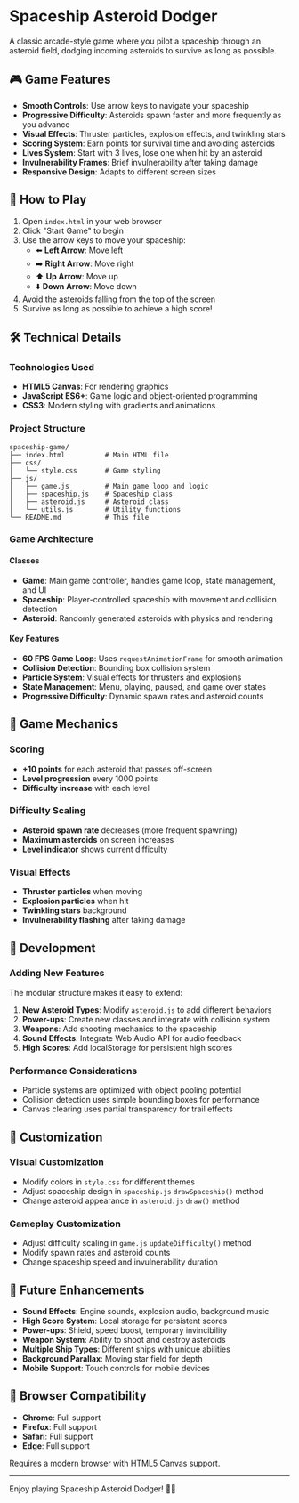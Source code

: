 # Spaceship Asteroid Dodger

A classic arcade-style game where you pilot a spaceship through an asteroid field, dodging incoming asteroids to survive as long as possible.

## 🎮 Game Features

- **Smooth Controls**: Use arrow keys to navigate your spaceship
- **Progressive Difficulty**: Asteroids spawn faster and more frequently as you advance
- **Visual Effects**: Thruster particles, explosion effects, and twinkling stars
- **Scoring System**: Earn points for survival time and avoiding asteroids
- **Lives System**: Start with 3 lives, lose one when hit by an asteroid
- **Invulnerability Frames**: Brief invulnerability after taking damage
- **Responsive Design**: Adapts to different screen sizes

## 🚀 How to Play

1. Open `index.html` in your web browser
2. Click "Start Game" to begin
3. Use the arrow keys to move your spaceship:
   - ⬅️ **Left Arrow**: Move left
   - ➡️ **Right Arrow**: Move right
   - ⬆️ **Up Arrow**: Move up
   - ⬇️ **Down Arrow**: Move down
4. Avoid the asteroids falling from the top of the screen
5. Survive as long as possible to achieve a high score!

## 🛠️ Technical Details

### Technologies Used
- **HTML5 Canvas**: For rendering graphics
- **JavaScript ES6+**: Game logic and object-oriented programming
- **CSS3**: Modern styling with gradients and animations

### Project Structure
```
spaceship-game/
├── index.html          # Main HTML file
├── css/
│   └── style.css       # Game styling
├── js/
│   ├── game.js         # Main game loop and logic
│   ├── spaceship.js    # Spaceship class
│   ├── asteroid.js     # Asteroid class
│   └── utils.js        # Utility functions
└── README.md           # This file
```

### Game Architecture

#### Classes
- **Game**: Main game controller, handles game loop, state management, and UI
- **Spaceship**: Player-controlled spaceship with movement and collision detection
- **Asteroid**: Randomly generated asteroids with physics and rendering

#### Key Features
- **60 FPS Game Loop**: Uses `requestAnimationFrame` for smooth animation
- **Collision Detection**: Bounding box collision system
- **Particle System**: Visual effects for thrusters and explosions
- **State Management**: Menu, playing, paused, and game over states
- **Progressive Difficulty**: Dynamic spawn rates and asteroid counts

## 🎯 Game Mechanics

### Scoring
- **+10 points** for each asteroid that passes off-screen
- **Level progression** every 1000 points
- **Difficulty increase** with each level

### Difficulty Scaling
- **Asteroid spawn rate** decreases (more frequent spawning)
- **Maximum asteroids** on screen increases
- **Level indicator** shows current difficulty

### Visual Effects
- **Thruster particles** when moving
- **Explosion particles** when hit
- **Twinkling stars** background
- **Invulnerability flashing** after taking damage

## 🔧 Development

### Adding New Features
The modular structure makes it easy to extend:

1. **New Asteroid Types**: Modify `asteroid.js` to add different behaviors
2. **Power-ups**: Create new classes and integrate with collision system
3. **Weapons**: Add shooting mechanics to the spaceship
4. **Sound Effects**: Integrate Web Audio API for audio feedback
5. **High Scores**: Add localStorage for persistent high scores

### Performance Considerations
- Particle systems are optimized with object pooling potential
- Collision detection uses simple bounding boxes for performance
- Canvas clearing uses partial transparency for trail effects

## 🎨 Customization

### Visual Customization
- Modify colors in `style.css` for different themes
- Adjust spaceship design in `spaceship.js` `drawSpaceship()` method
- Change asteroid appearance in `asteroid.js` `draw()` method

### Gameplay Customization
- Adjust difficulty scaling in `game.js` `updateDifficulty()` method
- Modify spawn rates and asteroid counts
- Change spaceship speed and invulnerability duration

## 🚀 Future Enhancements

- **Sound Effects**: Engine sounds, explosion audio, background music
- **High Score System**: Local storage for persistent scores
- **Power-ups**: Shield, speed boost, temporary invincibility
- **Weapon System**: Ability to shoot and destroy asteroids
- **Multiple Ship Types**: Different ships with unique abilities
- **Background Parallax**: Moving star field for depth
- **Mobile Support**: Touch controls for mobile devices

## 📱 Browser Compatibility

- **Chrome**: Full support
- **Firefox**: Full support
- **Safari**: Full support
- **Edge**: Full support

Requires a modern browser with HTML5 Canvas support.

---

Enjoy playing Spaceship Asteroid Dodger! 🚀✨ 